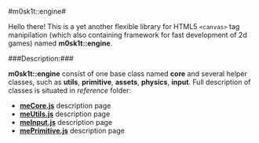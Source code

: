 #m0sk1t::engine#

Hello there! This is a yet another flexible library for HTML5 ```<canvas>``` tag manipilation 
(which also containing framework for fast development of 2d games) named **m0sk1t::engine**.

###Description:###

**m0sk1t::engine** consist of one base class named **core** and several helper classes, such as **utils**, **primitive**, **assets**, **physics**, **input**.
Full description of classes is situated in _reference_ folder:

+	[**meCore.js**](https://github.com/m0sk1t/m0sk1t-engine/tree/master/reference/meCore.md) description page
+	[**meUtils.js**](https://github.com/m0sk1t/m0sk1t-engine/tree/master/reference/meUtils.md) description page
+	[**meInput.js**](https://github.com/m0sk1t/m0sk1t-engine/tree/master/reference/meInput.md) description page
+	[**mePrimitive.js**](https://github.com/m0sk1t/m0sk1t-engine/tree/master/reference/mePrimitive.md) description page
